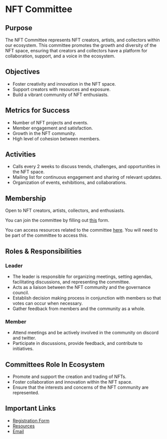 # NFT Committee

## Purpose

The NFT Committee represents NFT creators, artists, and collectors within our ecosystem. This committee promotes the growth and diversity of the NFT space, ensuring that creators and collectors have a platform for collaboration, support, and a voice in the ecosystem.


## Objectives

* Foster creativity and innovation in the NFT space.
* Support creators with resources and exposure.
* Build a vibrant community of NFT enthusiasts.


## Metrics for Success

* Number of NFT projects and events.
* Member engagement and satisfaction.
* Growth in the NFT community.
* High level of cohesion between members.


## Activities

* Calls every 2 weeks to discuss trends, challenges, and opportunities in the NFT space.
* Mailing list for continuous engagement and sharing of relevant updates.
* Organization of events, exhibitions, and collaborations.


## Membership

Open to NFT creators, artists, collectors, and enthusiasts.

You can join the committee by filling out [this](https://forms.gle/vDt1sgkrm671Uc9q6) form.

You can access resources related to the committee [here](https://drive.google.com/drive/folders/1eFE60Oy9WwurGwRj5WAvdKazzsF86evh?usp=drive_link). You will need to be part of the committee to access this.


## Roles & Responsibilities

### Leader

* The leader is responsible for organizing meetings, setting agendas, facilitating discussions, and representing the committee.
* Acts as a liaison between the NFT community and the governance council.
* Establish decision making process in conjunction with members so that votes can occur when necessary.
* Gather feedback from members and the community as a whole.


### Member

* Attend meetings and be actively involved in the community on discord and twitter.
* Participate in discussions, provide feedback, and contribute to initiatives.


## Committees Role In Ecosystem

* Promote and support the creation and trading of NFTs.
* Foster collaboration and innovation within the NFT space.
* Ensure that the interests and concerns of the NFT community are represented.


## Important Links

* [Registration Form](https://forms.gle/vDt1sgkrm671Uc9q6)
* [Resources](https://drive.google.com/drive/folders/1eFE60Oy9WwurGwRj5WAvdKazzsF86evh?usp=sharing)
* [Email](mailto:nft-committee@voi.network)